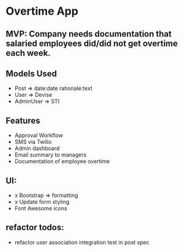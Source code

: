 # Overtime App

## MVP: Company needs documentation that salaried employees did/did not get overtime each week.

## Models Used
- Post => date:date rationale:text
- User => Devise
- AdminUser => STI

## Features
- Approval Workflow
- SMS via Twilio
- Admin dashboard
- Email summary to managers
- Documentation of employee overtime

## UI:
- x Bootstrap => formatting
- x Update form styling
- Font Awesome icons 

## refactor todos:
- refactor user association integration test in post spec
